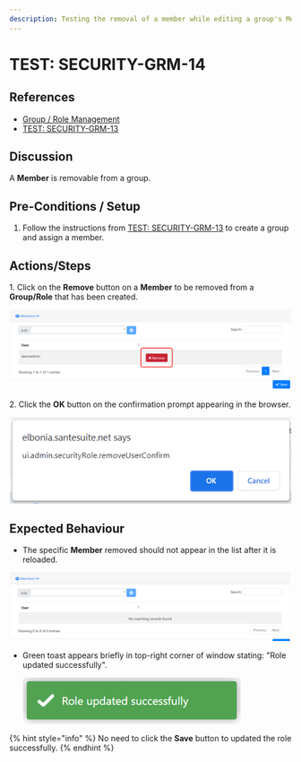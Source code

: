 ```yaml
---
description: Testing the removal of a member while editing a group's Members.
---
```


# TEST: SECURITY-GRM-14

## References

* [Group / Role Management](broken-reference)
* [TEST: SECURITY-GRM-13](test-security-grm-11.md)

## Discussion

A **Member** is removable from a group.

## Pre-Conditions / Setup

1. Follow the instructions from [TEST: SECURITY-GRM-13](test-security-grm-11.md) to create a group and assign a member.

## Actions/Steps

&#x20;1\. Click on the **Remove** button on a **Member** to be removed from a **Group/Role** that has been created.

![](<../../../../../../../../../.gitbook/assets/image (361).png>)

2\. Click the **OK** button on the confirmation prompt appearing in the browser.

![](<../../../../../../../../../.gitbook/assets/image (339).png>)

## Expected Behaviour

* The specific **Member** removed should not appear in the list after it is reloaded.

![](<../../../../../../../../../.gitbook/assets/image (359).png>)

*   Green toast appears briefly in top-right corner of window stating: "Role updated successfully".

    ![](<../../../../../../../../../.gitbook/assets/image (378).png>)

{% hint style="info" %}
No need to click the **Save** button to updated the role successfully.
{% endhint %}
